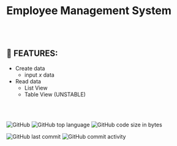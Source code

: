 # Employee Management System

<br/>
<br/>

## :page_with_curl: FEATURES:
- Create data
  - input *x* data
- Read data
  - List View
  - Table View (UNSTABLE)

<br/>
<br/>

![GitHub](https://img.shields.io/github/license/codingtyp/EmployeeManagement-System?label=License&style=flat-square)
![GitHub top language](https://img.shields.io/github/languages/top/codingtyp/EmployeeManagement-System?label=Python&style=flat-square)
![GitHub code size in bytes](https://img.shields.io/github/languages/code-size/codingtyp/EmployeeManagement-System?label=Code%20Size&style=flat-square)

![GitHub last commit](https://img.shields.io/github/last-commit/codingtyp/EmployeeManagement-System?label=Last%20Commit&style=flat-square)
![GitHub commit activity](https://img.shields.io/github/commit-activity/m/codingtyp/EmployeeManagement-System?label=Commit%20Activity&style=flat-square)